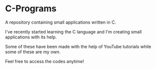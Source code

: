 # C-Programs
A repository containing small applications written in C.


I've recently started learning the C language and I'm creating small applications with its help.

Some of these have been made with the help of YouTube tutorials while some of these are my own.

Feel free to access the codes anytime!